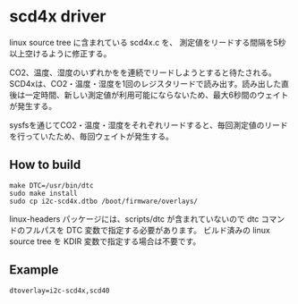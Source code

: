 # scd4x driver

linux source tree に含まれている scd4x.c を、
測定値をリードする間隔を5秒以上空けるように修正する。

CO2、温度、湿度のいずれかをを連続でリードしようとすると待たされる。
SCD4xは、CO2・温度・湿度を1回のレジスタリードで読み出す。読み出した直後は一定時間、新しい測定値が利用可能にならないため、最大6秒間のウェイトが発生する。

sysfsを通じてCO2・温度・湿度をそれぞれリードすると、毎回測定値のリードを行っていたため、毎回ウェイトが発生する。

## How to build

```
make DTC=/usr/bin/dtc
sudo make install
sudo cp i2c-scd4x.dtbo /boot/firmware/overlays/
```

linux-headers パッケージには、scripts/dtc が含まれていないので dtc コマンドのフルパスを DTC 変数で指定する必要があります。
ビルド済みの linux source tree を KDIR 変数で指定する場合は不要です。

## Example

```
dtoverlay=i2c-scd4x,scd40
```
